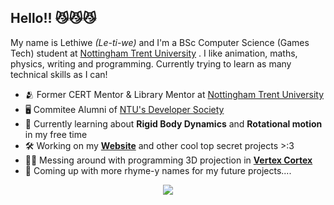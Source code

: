 ## Hello!! 😼😼😼 
My name is Lethiwe *(Le-ti-we)* and I'm a BSc Computer Science (Games Tech) student at [Nottingham Trent University](https://www.ntu.ac.uk/) . I like animation, maths, physics, writing and programming.
Currently trying to learn as many technical skills as I can!

- 🫂 Former CERT Mentor & Library Mentor at [Nottingham Trent University](https://www.ntu.ac.uk/)
- 🖥️ Commitee Alumni of [NTU's Developer Society](https://github.com/NTUDevSoc)
-  🔭 Currently learning about **Rigid Body Dynamics** and **Rotational motion** in my free time
- 🛠️ Working on my **[Website](https://lethiwe-mwendwa.github.io)** and other cool top secret projects >:3
- 🧑‍🔬 Messing around with programming 3D projection in **[Vertex Cortex](https://github.com/lethiwe-mwendwa/Vertex_Cortex)**
- 📝 Coming up with more rhyme-y names for my future projects....

<p align="center">
  <img src="https://www.codewars.com/users/NotLethiwe/badges/small"/>
</p>
